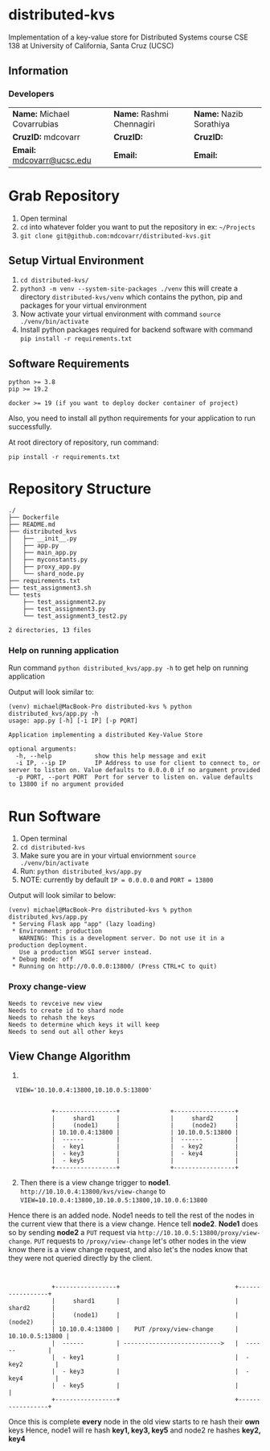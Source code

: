 # distributed-kvs
Implementation of a key-value store for Distributed Systems course
CSE 138 at University of California, Santa Cruz (UCSC)

## Information

### Developers
|                               |                               |                               |
| ----------------------------- | ----------------------------- | ----------------------------- |
|**Name:** Michael Covarrubias  |**Name:** Rashmi Chennagiri    |**Name:** Nazib Sorathiya      |
|**CruzID:** mdcovarr           |**CruzID:**                    |**CruzID:**                    |
|**Email:** mdcovarr@ucsc.edu   |**Email:**                     |**Email:**                     |

# Grab Repository
1. Open terminal
2. `cd` into whatever folder you want to put the repository in ex: `~/Projects`
3. `git clone git@github.com:mdcovarr/distributed-kvs.git`

## Setup Virtual Environment
1. `cd distributed-kvs/`
2. `python3 -m venv --system-site-packages ./venv` this will create a directory `distributed-kvs/venv` which
contains the python, pip and packages for your virtual environment
3. Now activate your virtual environment with command `source ./venv/bin/activate`
4. Install python packages required for backend software with command `pip install -r requirements.txt`

## Software Requirements
```
python >= 3.8
pip >= 19.2

docker >= 19 (if you want to deploy docker container of project)
```

Also, you need to install all python requirements for your application to
run successfully.

At root directory of repository, run command:
```
pip install -r requirements.txt
```

# Repository Structure
```
./
├── Dockerfile
├── README.md
├── distributed_kvs
│   ├── __init__.py
│   ├── app.py
│   ├── main_app.py
│   ├── myconstants.py
│   ├── proxy_app.py
│   └── shard_node.py
├── requirements.txt
├── test_assignment3.sh
└── tests
    ├── test_assignment2.py
    ├── test_assignment3.py
    └── test_assignment3_test2.py

2 directories, 13 files
```

### Help on running application
Run command `python distributed_kvs/app.py -h` to get help on running application

Output will look similar to:
```
(venv) michael@MacBook-Pro distributed-kvs % python distributed_kvs/app.py -h
usage: app.py [-h] [-i IP] [-p PORT]

Application implementing a distributed Key-Value Store

optional arguments:
  -h, --help            show this help message and exit
  -i IP, --ip IP        IP Address to use for client to connect to, or server to listen on. Value defaults to 0.0.0.0 if no argument provided
  -p PORT, --port PORT  Port for server to listen on. value defaults to 13800 if no argument provided
```

# Run Software
1. Open terminal
2. `cd distributed-kvs`
3. Make sure you are in your virtual enviornment `source ./venv/bin/activate`
4. Run: `python distributed_kvs/app.py`
5. NOTE: currently by default `IP = 0.0.0.0` and `PORT = 13800`

Output will look similar to below:
```
(venv) michael@MacBook-Pro distributed-kvs % python distributed_kvs/app.py
 * Serving Flask app "app" (lazy loading)
 * Environment: production
   WARNING: This is a development server. Do not use it in a production deployment.
   Use a production WSGI server instead.
 * Debug mode: off
 * Running on http://0.0.0.0:13800/ (Press CTRL+C to quit)
```


### Proxy change-view
```
Needs to revceive new view
Needs to create id to shard node
Needs to rehash the keys
Needs to determine which keys it will keep
Needs to send out all other keys
```





## View Change Algorithm
1.
```
  VIEW='10.10.0.4:13800,10.10.0.5:13800'


            +-----------------+              +-----------------+
            |     shard1      |              |     shard2      |
            |     (node1)     |              |     (node2)     |
            | 10.10.0.4:13800 |              | 10.10.0.5:13800 |
            |  ------         |              |  ------         |
            |  - key1         |              |  - key2         |
            |  - key3         |              |  - key4         |
            |  - key5         |              |                 |
            +-----------------+              +-----------------+
```

2. Then there is a view change trigger to **node1**. `http://10.10.0.4:13800/kvs/view-change` to `VIEW=10.10.0.4:13800,10.10.0.5:13800,10.10.0.6:13800`

Hence there is an added node. Node1 needs to tell the rest of the nodes in the current view
that there is a view change. Hence tell **node2**. **Node1** does so by sending **node2**
a `PUT` request via `http://10.10.0.5:13800/proxy/view-change`. `PUT` requests to
`/proxy/view-change` let's other nodes in the view know there is a view change request, and
also let's the nodes know that they were not queried directly by the client.

```


            +-----------------+                                +-----------------+
            |     shard1      |                                |     shard2      |
            |     (node1)     |                                |     (node2)     |
            | 10.10.0.4:13800 |    PUT /proxy/view-change      | 10.10.0.5:13800 |
            |  ------         | --------------------------->   |  ------         |
            |  - key1         |                                |  - key2         |
            |  - key3         |                                |  - key4         |
            |  - key5         |                                |                 |
            +-----------------+                                +-----------------+
```

Once this is complete **every** node in the old view starts to re hash their **own** keys
Hence, node1 will re hash **key1, key3, key5** and node2 re hashes **key2, key4**